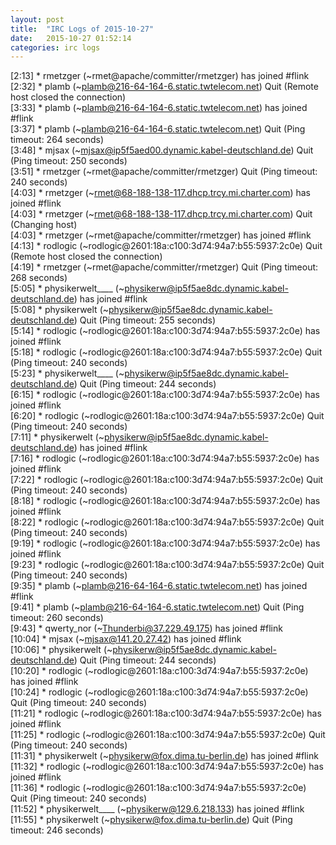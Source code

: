 ```yaml
---
layout: post
title:  "IRC Logs of 2015-10-27"
date:   2015-10-27 01:52:14
categories: irc logs
---
```

<span class="irc-date">[2:13]</span> <span class="irc-green">* rmetzger (~rmet@apache/committer/rmetzger) has joined #flink</span><br />
<span class="irc-date">[2:32]</span> <span class="irc-navy">* plamb (~plamb@216-64-164-6.static.twtelecom.net) Quit (Remote host closed the connection)</span><br />
<span class="irc-date">[3:33]</span> <span class="irc-green">* plamb (~plamb@216-64-164-6.static.twtelecom.net) has joined #flink</span><br />
<span class="irc-date">[3:37]</span> <span class="irc-navy">* plamb (~plamb@216-64-164-6.static.twtelecom.net) Quit (Ping timeout: 264 seconds)</span><br />
<span class="irc-date">[3:48]</span> <span class="irc-navy">* mjsax (~mjsax@ip5f5aed00.dynamic.kabel-deutschland.de) Quit (Ping timeout: 250 seconds)</span><br />
<span class="irc-date">[3:51]</span> <span class="irc-navy">* rmetzger (~rmet@apache/committer/rmetzger) Quit (Ping timeout: 240 seconds)</span><br />
<span class="irc-date">[4:03]</span> <span class="irc-green">* rmetzger (~rmet@68-188-138-117.dhcp.trcy.mi.charter.com) has joined #flink</span><br />
<span class="irc-date">[4:03]</span> <span class="irc-navy">* rmetzger (~rmet@68-188-138-117.dhcp.trcy.mi.charter.com) Quit (Changing host)</span><br />
<span class="irc-date">[4:03]</span> <span class="irc-green">* rmetzger (~rmet@apache/committer/rmetzger) has joined #flink</span><br />
<span class="irc-date">[4:13]</span> <span class="irc-navy">* rodlogic (~rodlogic@2601:18a:c100:3d74:94a7:b55:5937:2c0e) Quit (Remote host closed the connection)</span><br />
<span class="irc-date">[4:19]</span> <span class="irc-navy">* rmetzger (~rmet@apache/committer/rmetzger) Quit (Ping timeout: 268 seconds)</span><br />
<span class="irc-date">[5:05]</span> <span class="irc-green">* physikerwelt____ (~physikerw@ip5f5ae8dc.dynamic.kabel-deutschland.de) has joined #flink</span><br />
<span class="irc-date">[5:08]</span> <span class="irc-navy">* physikerwelt (~physikerw@ip5f5ae8dc.dynamic.kabel-deutschland.de) Quit (Ping timeout: 255 seconds)</span><br />
<span class="irc-date">[5:14]</span> <span class="irc-green">* rodlogic (~rodlogic@2601:18a:c100:3d74:94a7:b55:5937:2c0e) has joined #flink</span><br />
<span class="irc-date">[5:18]</span> <span class="irc-navy">* rodlogic (~rodlogic@2601:18a:c100:3d74:94a7:b55:5937:2c0e) Quit (Ping timeout: 240 seconds)</span><br />
<span class="irc-date">[5:23]</span> <span class="irc-navy">* physikerwelt____ (~physikerw@ip5f5ae8dc.dynamic.kabel-deutschland.de) Quit (Ping timeout: 244 seconds)</span><br />
<span class="irc-date">[6:15]</span> <span class="irc-green">* rodlogic (~rodlogic@2601:18a:c100:3d74:94a7:b55:5937:2c0e) has joined #flink</span><br />
<span class="irc-date">[6:20]</span> <span class="irc-navy">* rodlogic (~rodlogic@2601:18a:c100:3d74:94a7:b55:5937:2c0e) Quit (Ping timeout: 240 seconds)</span><br />
<span class="irc-date">[7:11]</span> <span class="irc-green">* physikerwelt (~physikerw@ip5f5ae8dc.dynamic.kabel-deutschland.de) has joined #flink</span><br />
<span class="irc-date">[7:16]</span> <span class="irc-green">* rodlogic (~rodlogic@2601:18a:c100:3d74:94a7:b55:5937:2c0e) has joined #flink</span><br />
<span class="irc-date">[7:22]</span> <span class="irc-navy">* rodlogic (~rodlogic@2601:18a:c100:3d74:94a7:b55:5937:2c0e) Quit (Ping timeout: 240 seconds)</span><br />
<span class="irc-date">[8:18]</span> <span class="irc-green">* rodlogic (~rodlogic@2601:18a:c100:3d74:94a7:b55:5937:2c0e) has joined #flink</span><br />
<span class="irc-date">[8:22]</span> <span class="irc-navy">* rodlogic (~rodlogic@2601:18a:c100:3d74:94a7:b55:5937:2c0e) Quit (Ping timeout: 240 seconds)</span><br />
<span class="irc-date">[9:19]</span> <span class="irc-green">* rodlogic (~rodlogic@2601:18a:c100:3d74:94a7:b55:5937:2c0e) has joined #flink</span><br />
<span class="irc-date">[9:23]</span> <span class="irc-navy">* rodlogic (~rodlogic@2601:18a:c100:3d74:94a7:b55:5937:2c0e) Quit (Ping timeout: 240 seconds)</span><br />
<span class="irc-date">[9:35]</span> <span class="irc-green">* plamb (~plamb@216-64-164-6.static.twtelecom.net) has joined #flink</span><br />
<span class="irc-date">[9:41]</span> <span class="irc-navy">* plamb (~plamb@216-64-164-6.static.twtelecom.net) Quit (Ping timeout: 260 seconds)</span><br />
<span class="irc-date">[9:43]</span> <span class="irc-green">* qwerty_nor (~Thunderbi@37.229.49.175) has joined #flink</span><br />
<span class="irc-date">[10:04]</span> <span class="irc-green">* mjsax (~mjsax@141.20.27.42) has joined #flink</span><br />
<span class="irc-date">[10:06]</span> <span class="irc-navy">* physikerwelt (~physikerw@ip5f5ae8dc.dynamic.kabel-deutschland.de) Quit (Ping timeout: 244 seconds)</span><br />
<span class="irc-date">[10:20]</span> <span class="irc-green">* rodlogic (~rodlogic@2601:18a:c100:3d74:94a7:b55:5937:2c0e) has joined #flink</span><br />
<span class="irc-date">[10:24]</span> <span class="irc-navy">* rodlogic (~rodlogic@2601:18a:c100:3d74:94a7:b55:5937:2c0e) Quit (Ping timeout: 240 seconds)</span><br />
<span class="irc-date">[11:21]</span> <span class="irc-green">* rodlogic (~rodlogic@2601:18a:c100:3d74:94a7:b55:5937:2c0e) has joined #flink</span><br />
<span class="irc-date">[11:25]</span> <span class="irc-navy">* rodlogic (~rodlogic@2601:18a:c100:3d74:94a7:b55:5937:2c0e) Quit (Ping timeout: 240 seconds)</span><br />
<span class="irc-date">[11:31]</span> <span class="irc-green">* physikerwelt (~physikerw@fox.dima.tu-berlin.de) has joined #flink</span><br />
<span class="irc-date">[11:32]</span> <span class="irc-green">* rodlogic (~rodlogic@2601:18a:c100:3d74:94a7:b55:5937:2c0e) has joined #flink</span><br />
<span class="irc-date">[11:36]</span> <span class="irc-navy">* rodlogic (~rodlogic@2601:18a:c100:3d74:94a7:b55:5937:2c0e) Quit (Ping timeout: 240 seconds)</span><br />
<span class="irc-date">[11:52]</span> <span class="irc-green">* physikerwelt____ (~physikerw@129.6.218.133) has joined #flink</span><br />
<span class="irc-date">[11:55]</span> <span class="irc-navy">* physikerwelt (~physikerw@fox.dima.tu-berlin.de) Quit (Ping timeout: 246 seconds)</span><br />
